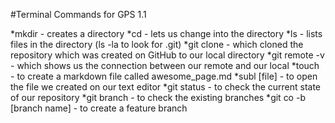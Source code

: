 #Terminal Commands for GPS 1.1

*mkdir - creates a directory
*cd - lets us change into the directory
*ls - lists files in the directory (ls -la to look for .git)
*git clone - which cloned the repository which was created on GitHub to our local directory
*git remote -v - which shows us the connection between our remote and our local
*touch - to create a markdown file called awesome_page.md
*subl [file] - to open the file we created on our text editor
*git status - to check the current state of our repository
*git branch - to check the existing branches
*git co -b [branch name] - to create a feature branch

